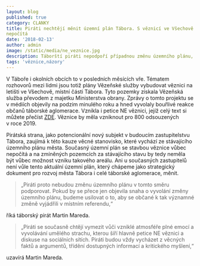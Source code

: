 ```yaml
---
layout: blog
published: true
category: CLANKY
title: Piráti nechtějí měnit územní plán Tábora. S věznicí ve Všechově se v něm
nepočítá
date: '2018-02-13'
author: admin
image: /static/media/ne_veznice.jpg
description: Táborští piráti nepodpoří případnou změnu územního plánu, potažmo uvažovanou věznici na Všechově
tags: 'věznice,názory'
---
```


V Táboře i okolních obcích to v posledních měsících vře.
Tématem rozhovorů mezi lidmi jsou totiž plány Vězeňské služby vybudovat věznici na letišti ve Všechově, místní části Tábora.
Tyto pozemky získala Vězeňská služba převodem z majetku Ministerstva obrany.
Zprávy o tomto projektu se v médiích objevily na podzim minulého roku a hned vyvolaly bouřlivé reakce občanů táborské aglomerace.
Vznikla i petice NE věznici, jejíž celý text si můžete přečíst [ZDE](https://docs.google.com/document/d/1qwDsU4sWsT5EM3htCm5L3S6fuUxZBF_D7LKl8RvAv2A/edit).
Věznice by měla vzniknout pro 800 odsouzených v roce 2019.

Pirátská strana, jako potencionální nový subjekt v budoucím zastupitelstvu Tábora, zaujímá k této kauze věcné stanovisko, které vychází ze stávajícího územního plánu města.
Současný územní plán se stavbou věznice vůbec nepočítá a na zmíněných pozemcích za stávajícího stavu by tedy neměla být vůbec možnost vzniku takového areálu.
Ani u současných zastupitelů není vůle tento aktuální územní plán, který chápeme jako strategický dokument pro rozvoj města Tábora i celé táborské aglomerace, měnit.

> „Piráti proto nebudou změnu územního plánu v tomto směru podporovat.
Pokud by se přece jen objevila snaha o vyvolání změny územního plánu, budeme usilovat o to, aby se občané k tak významné změně vyjádřili v místním referendu,“

říká táborský pirát Martin Mareda.

> „Piráti se současně chtějí vymezit vůči vzniklé atmosféře plné emocí a vyvolávání umělého strachu, kterou šíří hlavně petice NE věznici a diskuse na sociálních sítích.
Piráti budou vždy vycházet z věcných faktů a argumentů, třídění dostupných informací a kritického myšlení,“

uzavírá Martin Mareda.
